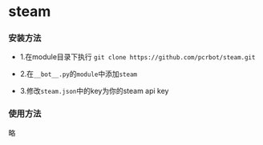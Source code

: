 # steam

### 安装方法

- 1.在module目录下执行 `git clone https://github.com/pcrbot/steam.git`

- 2.在`__bot__.py`的`module`中添加`steam`

- 3.修改`steam.json`中的key为你的steam api key

### 使用方法

略